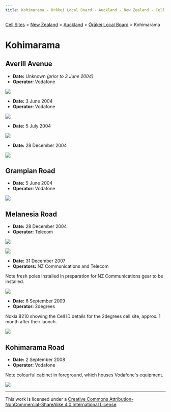 ```yaml
---
title: Kohimarama - Ōrākei Local Board - Auckland - New Zealand - Cell Sites
---
```


[Cell Sites](../../../) > [New Zealand](../../) > [Auckland](../) > [Ōrākei Local Board](./) > Kohimarama

# Kohimarama

## Averill Avenue

* **Date:** Unknown *(prior to 3 June 2004)*
* **Operator:** Vodafone

![](https://f001.backblazeb2.com/file/CellSites/NZ/AUK/%C5%8Cr%C4%81kei/20171119-124251.jpg)

* **Date:** 3 June 2004
* **Operator:** Vodafone

![](https://f001.backblazeb2.com/file/CellSites/NZ/AUK/%C5%8Cr%C4%81kei/20040603-133503.jpg)

* **Date:** 5 July 2004

![](https://f001.backblazeb2.com/file/CellSites/NZ/AUK/%C5%8Cr%C4%81kei/20040705-110721.jpg)

* **Date:** 28 December 2004

![](https://f001.backblazeb2.com/file/CellSites/NZ/AUK/%C5%8Cr%C4%81kei/20041228-112548.jpg)

## Grampian Road

* **Date:** 5 June 2004
* **Operator:** Vodafone

![](https://f001.backblazeb2.com/file/CellSites/NZ/AUK/%C5%8Cr%C4%81kei/20040605-160643.jpg)

## Melanesia Road

* **Date:** 28 December 2004
* **Operator:** Telecom

![](https://f001.backblazeb2.com/file/CellSites/NZ/AUK/%C5%8Cr%C4%81kei/20041228-111936.jpg)

![](https://f001.backblazeb2.com/file/CellSites/NZ/AUK/%C5%8Cr%C4%81kei/20041228-111827.jpg)

* **Date:** 31 December 2007
* **Operators:** NZ Communications and Telecom

Note fresh poles installed in preparation for NZ Communications gear to be installed.

![](https://f001.backblazeb2.com/file/CellSites/NZ/AUK/%C5%8Cr%C4%81kei/20071231-202701.jpg)

* **Date:** 6 September 2009
* **Operator:** 2degrees

Nokia 8210 showing the Cell ID details for the 2degrees cell site, approx. 1 month after their launch.

![](https://f001.backblazeb2.com/file/CellSites/NZ/AUK/%C5%8Cr%C4%81kei/20090806-145428.jpg)

## Kohimarama Road

* **Date:** 2 September 2008
* **Operator:** Vodafone

Note colourful cabinet in foreground, which houses Vodafone's equipment.

![](https://f001.backblazeb2.com/file/CellSites/NZ/AUK/%C5%8Cr%C4%81kei/20080902-170120.jpg)

---

This work is licensed under a [Creative Commons Attribution-NonCommercial-ShareAlike 4.0 International License](http://creativecommons.org/licenses/by-nc-sa/4.0/).
